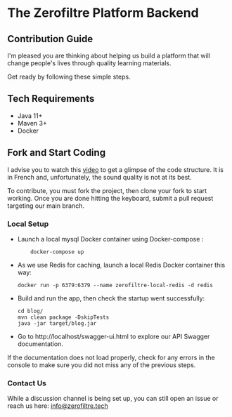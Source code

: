 # The Zerofiltre Platform Backend

## Contribution Guide

I'm pleased you are thinking about helping us build a platform that will change people's lives through quality learning
materials.

Get ready by following these simple steps.

## Tech Requirements

- Java 11+
- Maven 3+
- Docker

## Fork and Start Coding

I advise you to watch this [video](https://youtu.be/GSTbARM5ni4?si=2iQV5-g7S-vF-4bP) to get a glimpse of the code
structure.
It is in French and, unfortunately, the sound quality is not at its best.

To contribute, you must fork the project, then clone your fork to start working.
Once you are done hitting the keyboard, submit a pull request targeting our main branch.

### Local Setup

- Launch a local mysql Docker container using Docker-compose :
  ```shell
      docker-compose up
  ```
- As we use Redis for caching, launch a local Redis Docker container this way:
    ```shell
    docker run -p 6379:6379 --name zerofiltre-local-redis -d redis
    ```
- Build and run the app, then check the startup went successfully:
    ```shell
    cd blog/
    mvn clean package -DskipTests
    java -jar target/blog.jar
    ```
- Go to http://localhost/swagger-ui.html to explore our API Swagger documentation.

If the documentation does not load properly, check for any errors in the console to make sure you did not miss any of
the previous steps.

### Contact Us

While a discussion channel is being set up, you can still open an issue or reach us here: info@zerofiltre.tech
